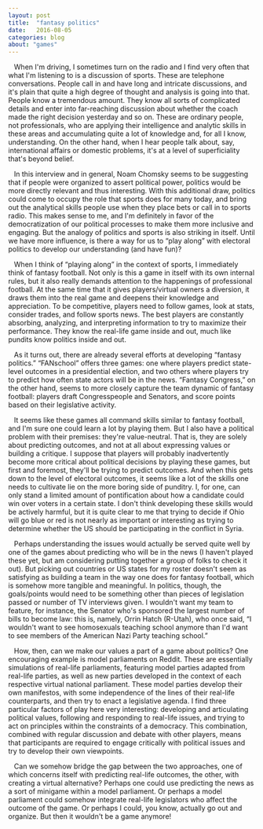 ```yaml
---
layout: post
title:  "fantasy politics"
date:   2016-08-05
categories: blog
about: "games"
---
```


&nbsp;&nbsp; When I'm driving, I sometimes turn on the radio and I find very often that what I'm listening to is a discussion of sports. These are telephone conversations. People call in and have long and intricate discussions, and it's plain that quite a high degree of thought and analysis is going into that. People know a tremendous amount. They know all sorts of complicated details and enter into far-reaching discussion about whether the coach made the right decision yesterday and so on. These are ordinary people, not professionals, who are applying their intelligence and analytic skills in these areas and accumulating quite a lot of knowledge and, for all I know, understanding. On the other hand, when I hear people talk about, say, international affairs or domestic problems, it's at a level of superficiality that's beyond belief.

&nbsp;&nbsp; In this interview and in general, Noam Chomsky seems to be suggesting that if people were organized to assert political power, politics would be more directly relevant and thus interesting. With this additional draw, politics could come to occupy the role that sports does for many today, and bring out the analytical skills people use when they place bets or call in to sports radio. This makes sense to me, and I'm definitely in favor of the democratization of our political processes to make them more inclusive and engaging. But the analogy of politics and sports is also striking in itself. Until we have more influence, is there a way for us to “play along” with electoral politics to develop our understanding (and have fun)?

&nbsp;&nbsp; When I think of “playing along” in the context of sports, I immediately think of fantasy football. Not only is this a game in itself with its own internal rules, but it also really demands attention to the happenings of professional football. At the same time that it gives players/virtual owners a diversion, it draws them into the real game and deepens their knowledge and appreciation. To be competitive, players need to follow games, look at stats, consider trades, and follow sports news. The best players are constantly absorbing, analyzing, and interpreting information to try to maximize their performance. They know the real-life game inside and out, much like pundits know politics inside and out.

&nbsp;&nbsp; As it turns out, there are already several efforts at developing “fantasy politics.” “FANschool” offers three games: one where players predict state-level outcomes in a presidential election, and two others where players try to predict how often state actors will be in the news. “Fantasy Congress,” on the other hand, seems to more closely capture the team dynamic of fantasy football: players draft Congresspeople and Senators, and score points based on their legislative activity.

&nbsp;&nbsp; It seems like these games all command skills similar to fantasy football, and I'm sure one could learn a lot by playing them. But I also have a political problem with their premises: they're value-neutral. That is, they are solely about predicting outcomes, and not at all about expressing values or building a critique. I suppose that players will probably inadvertently become more critical about political decisions by playing these games, but first and foremost, they'll be trying to predict outcomes. And when this gets down to the level of electoral outcomes, it seems like a lot of the skills one needs to cultivate lie on the more boring side of punditry. I, for one, can only stand a limited amount of pontification about how a candidate could win over voters in a certain state. I don't think developing these skills would be actively harmful, but it is quite clear to me that trying to decide if Ohio will go blue or red is not nearly as important or interesting as trying to determine whether the US should be participating in the conflict in Syria.

&nbsp;&nbsp; Perhaps understanding the issues would actually be served quite well by one of the games about predicting who will be in the news (I haven't played these yet, but am considering putting together a group of folks to check it out). But picking out countries or US states for my roster doesn't seem as satisfying as building a team in the way one does for fantasy football, which is somehow more tangible and meaningful. In politics, though, the goals/points would need to be something other than pieces of legislation passed or number of TV interviews given. I wouldn't want my team to feature, for instance, the Senator who's sponsored the largest number of bills to become law: this is, namely, Orrin Hatch (R-Utah), who once said, “I wouldn't want to see homosexuals teaching school anymore than I'd want to see members of the American Nazi Party teaching school.”

&nbsp;&nbsp; How, then, can we make our values a part of a game about politics? One encouraging example is model parliaments on Reddit. These are essentially simulations of real-life parliaments, featuring model parties adapted from real-life parties, as well as new parties developed in the context of each respective virtual national parliament. These model parties develop their own manifestos, with some independence of the lines of their real-life counterparts, and then try to enact a legislative agenda. I find three particular factors of play here very interesting: developing and articulating political values, following and responding to real-life issues, and trying to act on principles within the constraints of a democracy. This combination, combined with regular discussion and debate with other players, means that participants are required to engage critically with political issues and try to develop their own viewpoints.

&nbsp;&nbsp; Can we somehow bridge the gap between the two approaches, one of which concerns itself with predicting real-life outcomes, the other, with creating a virtual alternative? Perhaps one could use predicting the news as a sort of minigame within a model parliament. Or perhaps a model parliament could somehow integrate real-life legislators who affect the outcome of the game. Or perhaps I could, you know, actually go out and organize. But then it wouldn't be a game anymore!
